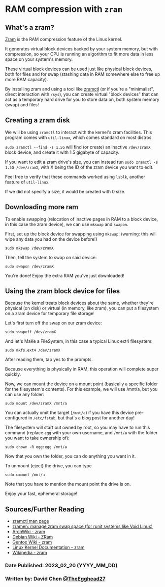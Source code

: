 # RAM compression with `zram`

## What's a zram?
[Zram](https://www.kernel.org/doc/html/latest/admin-guide/blockdev/zram.html) is the RAM compression feature of the Linux kernel.

It generates virtual block devices backed by your system memory, but with compression, so your CPU is running an algorithm to fit more data in less space on your system's memory.

These virtual block devices can be used just like physical block devices, both for files and for swap (stashing data in RAM somewhere else to free up more RAM capacity).

By installing zram and using a tool like [zramctl](https://man7.org/linux/man-pages/man8/zramctl.8.html) (or if you're a "minimalist", direct interaction with `/sys`), you can create virtual "block devices" that can act as a temporary hard drive for you to store data on, both system memory (swap) and files!  

## Creating a zram disk
We will be using `zramctl` to interact with the kernel's zram facilities. This program comes with `util-linux`, which comes standard on most distros.   

`sudo zramctl --find -s 1.5G` will find (or create) an inactive `/dev/zramX` block device, and create it with 1.5 gigabyte of capacity.

If you want to edit a zram drive's size, you can instead run `sudo zramctl -s 1.5G /dev/zramX`, with X being the ID of the zram device you want to edit.

Feel free to verify that these commands worked using `lsblk`, another feature of `util-linux`.


If we did not specify a size, it would be created with 0 size.

## Downloading more ram
To enable swapping (relocation of inactive pages in RAM to a block device, in this case the zram device), we can use `mkswap` and `swapon`.

First, set up the block device for swapping using `mkswap`: (warning: this will wipe any data you had on the device before!)
```shell
sudo mkswap /dev/zramX
```

Then, tell the system to swap on said device:
```shell
sudo swapon /dev/zramX
```

You're done! Enjoy the extra RAM you've just downloaded!

## Using the zram block device for files
Because the kernel treats block devices about the same, whether they're physical (on disk) or virtual (in memory, like zram), you can put a filesystem on a zram device for temporary file storage!

Let's first turn off the swap on our zram device:
```shell
sudo swapoff /dev/zramX
```

And let's MaKe a FileSystem, in this case a typical Linux ext4 filesystem:
```shell
sudo mkfs.ext4 /dev/zramX
```
After reading them, tap yes to the prompts.

Because everything is physically in RAM, this operation will complete super quickly.

Now, we can mount the device on a mount point (basically a specific folder for the filesystem's contents). For this example, we will use /mnt/a, but you can use any folder:
```shell
sudo mount /dev/zramX /mnt/a
```
You can actually omit the target (`/mnt/a`) if you have this device pre-configured in `/etc/fstab`, but that's a blog post for another day!

The filesystem will start out owned by root, so you may have to run this command (replace `egg` with your own username, and `/mnt/a` with the folder you want to take ownership of):
```shell
sudo chown -R egg:egg /mnt/a
```

Now that you own the folder, you can do anything you want in it.

To unmount (eject) the drive, you can type
```shell
sudo umount /mnt/a
```
Note that you have to mention the mount point the drive is on.

Enjoy your fast, ephemeral storage!


## Sources/Further Reading
- [zramctl man page](https://man7.org/linux/man-pages/man8/zramctl.8.html)
- [zramen: manage zram swap space (for runit systems like Void Linux)](https://github.com/atweiden/zramen)
- [ArchWiki - zram](https://wiki.archlinux.org/title/Zram)
- [Debian Wiki - ZRam](https://wiki.debian.org/ZRam)
- [Gentoo Wiki - zram](https://wiki.gentoo.org/wiki/Zram)
- [Linux Kernel Documentation - zram](https://www.kernel.org/doc/html/latest/admin-guide/blockdev/zram.html)
- [Wikipedia - zram](https://en.wikipedia.org/wiki/Zram)


### Date Published: 2023_02_20 (YYYY_MM_DD)

### Written by: David Chen [@TheEgghead27](https://github.com/TheEgghead27)
